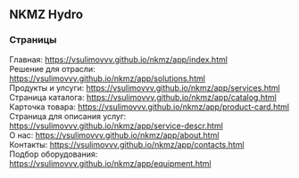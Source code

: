 ## NKMZ Hydro
### Страницы
Главная: https://vsulimovvv.github.io/nkmz/app/index.html  
Решение для отрасли: https://vsulimovvv.github.io/nkmz/app/solutions.html  
Продукты и улсуги: https://vsulimovvv.github.io/nkmz/app/services.html  
Страница каталога: https://vsulimovvv.github.io/nkmz/app/catalog.html  
Карточка товара: https://vsulimovvv.github.io/nkmz/app/product-card.html  
Страница для описания услуг: https://vsulimovvv.github.io/nkmz/app/service-descr.html  
О нас: https://vsulimovvv.github.io/nkmz/app/about.html  
Контакты: https://vsulimovvv.github.io/nkmz/app/contacts.html  
Подбор оборудования: https://vsulimovvv.github.io/nkmz/app/equipment.html  